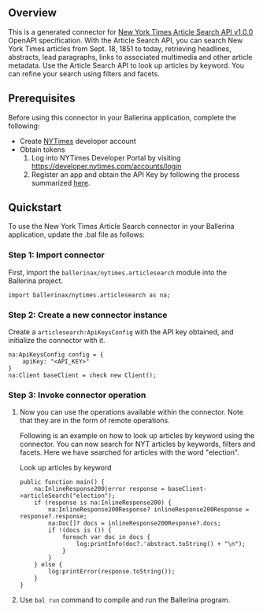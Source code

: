 ## Overview
This is a generated connector for [New York Times Article Search API v1.0.0](https://developer.nytimes.com/docs/articlesearch-product/1/overview) OpenAPI specification. 
With the Article Search API, you can search New York Times articles from Sept. 18, 1851 to today, retrieving headlines, abstracts, lead paragraphs, links to associated multimedia and other article metadata. 
Use the Article Search API to look up articles by keyword. You can refine your search using filters and facets. 

## Prerequisites

Before using this connector in your Ballerina application, complete the following:

* Create [NYTimes](https://developer.nytimes.com/accounts/login) developer account
* Obtain tokens
    1. Log into NYTimes Developer Portal by visiting https://developer.nytimes.com/accounts/login
    2. Register an app and obtain the API Key by following the process summarized [here](https://developer.nytimes.com/get-started).

## Quickstart

To use the New York Times Article Search connector in your Ballerina application, update the .bal file as follows:

### Step 1: Import connector
First, import the `ballerinax/nytimes.articlesearch` module into the Ballerina project.
```ballerina
import ballerinax/nytimes.articlesearch as na;
```

### Step 2: Create a new connector instance
Create a `articlesearch:ApiKeysConfig` with the API key obtained, and initialize the connector with it.
```ballerina
na:ApiKeysConfig config = {
    apiKey: "<API_KEY>"
}
na:Client baseClient = check new Client();
```

### Step 3: Invoke connector operation
1. Now you can use the operations available within the connector. Note that they are in the form of remote operations.

    Following is an example on how to look up articles by keyword using the connector. You can now search for NYT articles by keywords, filters and facets. Here we have searched for articles with the word "election".

    Look up articles by keyword

    ```ballerina
    public function main() {
        na:InlineResponse200|error response = baseClient->articleSearch("election");
        if (response is na:InlineResponse200) {
            na:InlineResponse200Response? inlineResponse200Response = response?.response;
            na:Doc[]? docs = inlineResponse200Response?.docs;
            if !(docs is ()) {
                foreach var doc in docs {
                    log:printInfo(doc?.'abstract.toString() + "\n");
                }
            }
        } else {
            log:printError(response.toString());
        }
    }
    ``` 

2. Use `bal run` command to compile and run the Ballerina program. 
